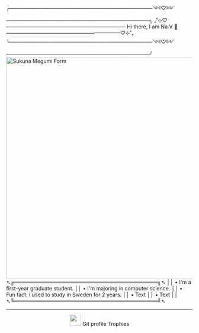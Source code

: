╭───────────────────────────────────────༺♡༻───────────────────────────────────────╮
 ₊˚⊹⁠♡——————————————————————— Hi there, I am Na.V 👑‎ ——————————————————————♡⊹⁠˚₊
╰───────────────────────────────────────༺♡༻───────────────────────────────────────╯
<img src="https://images-wixmp-ed30a86b8c4ca887773594c2.wixmp.com/f/95250a3c-ff8c-47d4-a5a9-92274e99eeff/dikcvro-9ff445d7-e1fa-4e0a-ad21-161156cd18d1.png/v1/fit/w_828,h_1014/meguna_manga_by_jntermi_dikcvro-414w-2x.png?token=eyJ0eXAiOiJKV1QiLCJhbGciOiJIUzI1NiJ9.eyJzdWIiOiJ1cm46YXBwOjdlMGQxODg5ODIyNjQzNzNhNWYwZDQxNWVhMGQyNmUwIiwiaXNzIjoidXJuOmFwcDo3ZTBkMTg4OTgyMjY0MzczYTVmMGQ0MTVlYTBkMjZlMCIsIm9iaiI6W1t7ImhlaWdodCI6Ijw9MTQ4MCIsInBhdGgiOiJcL2ZcLzk1MjUwYTNjLWZmOGMtNDdkNC1hNWE5LTkyMjc0ZTk5ZWVmZlwvZGlrY3Zyby05ZmY0NDVkNy1lMWZhLTRlMGEtYWQyMS0xNjExNTZjZDE4ZDEucG5nIiwid2lkdGgiOiI8PTEyMDgifV1dLCJhdWQiOlsidXJuOnNlcnZpY2U6aW1hZ2Uub3BlcmF0aW9ucyJdfQ.GkzfaqmjIyxwdkgutTg7oZqjMoYixjkok5X0zM6wnlU" alt="Sukuna Megumi Form" align="right" height="600px" data-canonical-src="https://acortar.link/QoVuvv" style="max-width: 100%;">  
    
  ➴╔═══════════════════════════════════════╗➴
   ││ • I'm a first-year graduate student.
   ││ • I'm majoring in computer science.
   ││ • Fun fact: I used to study in Sweden for 2 years.
   ││ • Text
   ││ • Text
   ││
  ➴╚═══════════════════════════════════════╝➴
</div>
<hr>
<p align="center"><img src="https://media.giphy.com/media/QaMcXSekUWx7aogAUr/giphy.gif" width="30" />&nbsp;Git profile Trophies</p><br>

